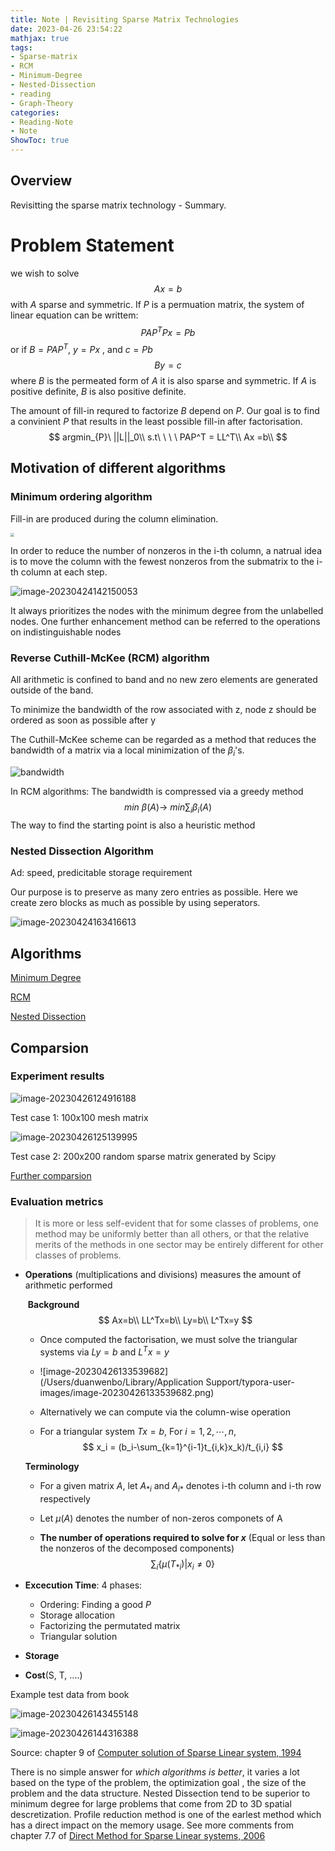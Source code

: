 ```yaml
---
title: Note | Revisiting Sparse Matrix Technologies
date: 2023-04-26 23:54:22
mathjax: true
tags:
- Sparse-matrix
- RCM
- Minimum-Degree
- Nested-Dissection
- reading
- Graph-Theory
categories:
- Reading-Note
- Note
ShowToc: true
---
```


## Overview

Revisitting the sparse matrix technology - Summary.
<!--more-->

# Problem Statement

we wish to solve 
$$
Ax=b
$$
with $A$ sparse and symmetric. If $P$ is a permuation matrix,  the system of linear equation can be writtem:
$$
PAP^TPx=Pb
$$
or if $B=PAP^T$, $y=Px$ , and $c=Pb$
$$
By=c
$$
where $B$ is  the permeated form of $A$ it is also sparse and symmetric. If $A$ is positive definite, $B$ is also positive definite.

The amount of fill-in requred to factorize $B$ depend on $P$. Our goal is to find a convinient $P$ that results in the least possible fill-in after factorisation.
$$
argmin_{P}\ ||L||_0\\
s.t\ \ \ \ PAP^T = LL^T\\
Ax =b\\
$$


## Motivation of different algorithms

### Minimum ordering algorithm 

Fill-in are produced during the column elimination. 

<img src="https://p.ipic.vip/jpxdex.png"  style="zoom:40%;" />



In order to reduce the number of nonzeros in the i-th column, a natrual idea is to move the column with the fewest nonzeros from the submatrix to the i-th column at each step.

![image-20230424142150053](https://p.ipic.vip/0ci9xu.png)



It always prioritizes the nodes with the minimum degree from the unlabelled nodes. One further enhancement method can be referred to the operations on indistinguishable nodes

### Reverse Cuthill-McKee (RCM) algorithm

All arithmetic is confined to band and no new zero elements are generated outside of the band.

To minimize the bandwidth of the row associated with z, node z should be ordered as soon as possible after y

The Cuthill-McKee scheme can be regarded as a method that reduces the bandwidth of a matrix via a local minimization of the $\beta_i$'s.

![bandwidth](https://p.ipic.vip/k31yg4.png)

In RCM algorithms: The bandwidth is compressed via a greedy method
$$
min\ \beta(A) \rightarrow\ min \sum_i\beta_i(A)
$$
The way to find the starting point is also a heuristic method

### Nested Dissection Algorithm

Ad: speed, predicitable storage requirement

Our purpose is to preserve as many zero entries as possible. Here we create zero blocks as much as possible by using seperators.

![image-20230424163416613](https://p.ipic.vip/zmabw7.png)



## Algorithms

[Minimum Degree](https://github.com/Trusted-and-Reliable-AI-Lab/ML-for-Math/blob/main/MinDegree.ipynb)

[RCM](https://github.com/Trusted-and-Reliable-AI-Lab/ML-for-Math/blob/main/ReverseCuthillMckee.ipynb)

[Nested Dissection](https://github.com/Trusted-and-Reliable-AI-Lab/ML-for-Math/blob/main/NestedDissection.ipynb)



## Comparsion

### Experiment results

![image-20230426124916188](https://p.ipic.vip/htoa34.png)

Test case 1: 100x100 mesh matrix

![image-20230426125139995](https://p.ipic.vip/y8rg52.png)

Test case 2: 200x200 random sparse matrix generated by Scipy

[Further comparsion](https://www.mathworks.com/help/matlab/ref/dissect.html)

### Evaluation metrics

>It is more or less self-evident that for some classes of problems, one method may be uniformly better than all others, or that the relative merits of the methods in one sector may be entirely different for other classes of problems.

- **Operations** (multiplications and divisions) measures the amount of arithmetic performed

  ​	**Background**
  $$
  Ax=b\\
  LL^Tx=b\\
  Ly=b\\
  L^Tx=y
  $$
  

  - Once computed the factorisation, we must solve the triangular systems via $Ly=b$ and $L^Tx=y$

  - ![image-20230426133539682](/Users/duanwenbo/Library/Application Support/typora-user-images/image-20230426133539682.png)

  - Alternatively we can compute via  the column-wise operation

  - For a triangular system $Tx=b$, For $i = 1,2,\cdots,n,$
    $$
    x_i = (b_i-\sum_{k=1}^{i-1}t_{i,k}x_k)/t_{i,i}
    $$

  **Terminology**

  - For a given matrix $A$, let $A_{*i}$ and $A_{i*}$ denotes i-th column and i-th row respectively

  - Let $\mu(A)$ denotes the number of non-zeros componets of A

  - **The number of operations required to solve for $x$** (Equal or less than the nonzeros of the decomposed components)
    $$
    \sum_i\{\mu(T_{*i})|x_i\neq0\}
    $$

- **Excecution Time**:  4 phases: 
  - Ordering: Finding a good $P$
  - Storage allocation
  - Factorizing the permutated matrix
  - Triangular solution

- **Storage**
- **Cost**(S, T, ....)

Example test data from book

![image-20230426143455148](https://p.ipic.vip/7hgd9x.png)

![image-20230426144316388](https://p.ipic.vip/0v56ew.png)

Source: chapter 9 of [Computer solution of Sparse Linear system, 1994](http://heath.cs.illinois.edu/courses/cs598mh/george_liu.pdf)

There is no simple answer for *which algorithms is better*, it varies a lot based on the type of the problem, the optimization goal , the size of the problem and  the data structure. Nested Dissection tend to be superior to minimum degree for large problems that come from 2D to 3D spatial descretization. Profile reduction method is one of the earlest method which has a direct impact on the memory usage. See more comments from chapter 7.7 of [Direct Method for Sparse Linear systems, 2006](https://epubs.siam.org/doi/book/10.1137/1.9780898718881)



